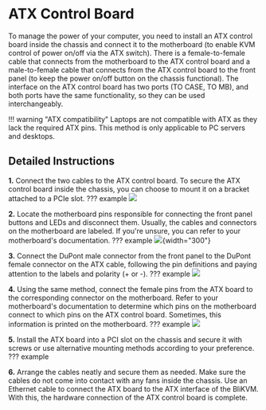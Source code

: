 # ATX Control Board

To manage the power of your computer, you need to install an ATX control board inside the chassis and connect it to the motherboard (to enable KVM control of power on/off via the ATX switch). There is a female-to-female cable that connects from the motherboard to the ATX control board and a male-to-female cable that connects from the ATX control board to the front panel (to keep the power on/off button on the chassis functional). The interface on the ATX control board has two ports (TO CASE, TO MB), and both ports have the same functionality, so they can be used interchangeably.

!!! warning "ATX compatibility"
    Laptops are not compatible with ATX as they lack the required ATX pins. This method is only applicable to PC servers and desktops.

## **Detailed Instructions**

**1.** Connect the two cables to the ATX control board. To secure the ATX control board inside the chassis, you can choose to mount it on a bracket attached to a PCIe slot.
??? example
    ![](assets/images/atx/atx-v2-front-back.png)

**2.** Locate the motherboard pins responsible for connecting the front panel buttons and LEDs and disconnect them. Usually, the cables and connectors on the motherboard are labeled. If you're unsure, you can refer to your motherboard's documentation.
??? example
    ![](assets/images/atx/mb-atx-front.jpg){width="300"}

**3.** Connect the DuPont male connector from the front panel to the DuPont female connector on the ATX cable, following the pin definitions and paying attention to the labels and polarity (+ or -).
??? example
    ![](assets/images/atx/mb-atx-front-connect.png)

**4.** Using the same method, connect the female pins from the ATX board to the corresponding connector on the motherboard. Refer to your motherboard's documentation to determine which pins on the motherboard connect to which pins on the ATX control board. Sometimes, this information is printed on the motherboard.
??? example
    ![](assets/images/atx/mb-atx.jpg)

**5.** Install the ATX board into a PCI slot on the chassis and secure it with screws or use alternative mounting methods according to your preference.
??? example

**6.** Arrange the cables neatly and secure them as needed. Make sure the cables do not come into contact with any fans inside the chassis. Use an Ethernet cable to connect the ATX board to the ATX interface of the BliKVM. With this, the hardware connection of the ATX control board is complete.

